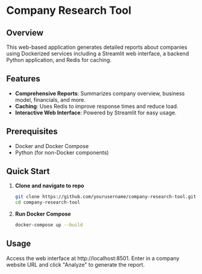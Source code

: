 # Company Research Tool

## Overview

This web-based application generates detailed reports about companies using Dockerized services including a Streamlit web interface, a backend Python application, and Redis for caching.

## Features

- **Comprehensive Reports**: Summarizes company overview, business model, financials, and more.
- **Caching**: Uses Redis to improve response times and reduce load.
- **Interactive Web Interface**: Powered by Streamlit for easy usage.

## Prerequisites

- Docker and Docker Compose
- Python (for non-Docker components)

## Quick Start

1. **Clone and navigate to repo**
   ```bash
   git clone https://github.com/yourusername/company-research-tool.git
   cd company-research-tool
   ```
2. **Run Docker Compose**
   ```bash
   docker-compose up --build
   ```

## Usage

Access the web interface at http://localhost:8501. Enter in a company website URL and click "Analyze" to generate the report.
